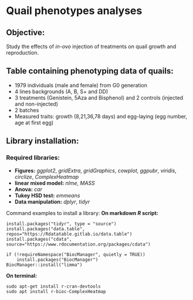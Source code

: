 # Quail phenotypes analyses

## Objective:

Study the effects of *in-ovo* injection of treatments on quail growth and reproduction.

## Table containing phenotyping data of quails:
- 1979 individuals (male and female) from G0 generation
- 4 lines backgrounds (A, B, S+ and DD)
- 3 treatments (Genistein, 5Aza and Bisphenol) and 2 controls (injected and non-injected)
- 2 batches 
- Measured traits: growth (8,21,36,78 days) and egg-laying (egg number, age at first egg) 
 
## Library installation:

### Required libraries:

- **Figures:** *ggplot2*, *gridExtra*, *gridGraphics*, *cowplot*, *ggpubr*, *viridis*, *circlize*, *ComplexHeatmap*
- **linear mixed model:** *nlme*, *MASS*
- **Anova:** *car* 
- **Tukey HSD test:** *emmeans* 
- **Data manipulation:** *dplyr*, *tidyr*

Command examples to install a library:
**On markdown *R* script:**
```{r}
install.packages("tidyr", type = "source")
install.packages("data.table", repos="https://Rdatatable.gitlab.io/data.table")
install.packages("cdata", source="https://www.rdocumentation.org/packages/cdata")
```
```{r}
if (!requireNamespace("BiocManager", quietly = TRUE))
    install.packages("BiocManager")
BiocManager::install("limma")
```

**On terminal:**
```
sudo apt-get install r-cran-devtools
sudo apt install r-bioc-ComplexHeatmap
```
